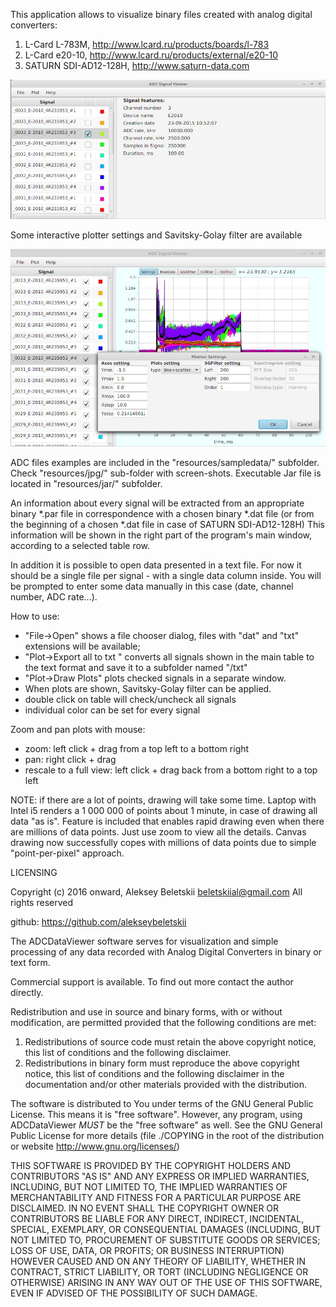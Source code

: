 This application allows to visualize binary files created with analog digital converters:

1. L-Card L-783M, http://www.lcard.ru/products/boards/l-783
2. L-Card e20-10, http://www.lcard.ru/products/external/e20-10
3. SATURN SDI-AD12-128H, http://www.saturn-data.com

![controlwindow](resources/jpg/mainWindow.jpg)


Some interactive plotter settings
and Savitsky-Golay filter are available

![plot](resources/jpg/PlotterSettingsAndSGfilter.jpg)

ADC files examples are included in the "resources/sampledata/" subfolder.
Check "resources/jpg/" sub-folder with screen-shots.
Executable Jar file is located in "resources/jar/" subfolder.

An information about every signal will be extracted from an appropriate
binary *.par file  in correspondence with a chosen binary *.dat file
(or from the beginning of a chosen *.dat file in case of SATURN SDI-AD12-128H)
This information will be shown in the right part of the program's main window,
according to a selected  table row.

In addition it is possible to open data presented in a text file.
For now it should be a single file per signal - with a single data column inside.
You will be prompted to enter some data manually in this case (date, channel number, ADC rate...).


How to use:
   - "File->Open" shows a file chooser dialog, files with "dat" and "txt" extensions will be available;
   - "Plot->Export all to txt " converts all signals shown in the main table
       to the text format and save it to a subfolder named "<source>/txt"
   - "Plot->Draw Plots" plots checked signals in a separate window.
   -  When plots are shown, Savitsky-Golay filter can be applied.
   -  double click on table will check/uncheck all signals
   -  individual color can be set for every signal

Zoom and pan plots with mouse:
   - zoom: left click + drag from a top left to a bottom right
   - pan: right click + drag 
   - rescale to a full view: left click + drag back from a bottom right to a top left

NOTE: if there are a lot of points, drawing will take some time.
      Laptop with Intel i5 renders a 1 000 000 of points about 1 minute,
      in case of drawing all data "as is".
      Feature is included that enables  rapid drawing even when there are
      millions of data points. Just use zoom to view all the details.
      Canvas drawing now successfully copes with millions of data points
      due to simple "point-per-pixel" approach.

LICENSING

Copyright (c) 2016 onward, Aleksey Beletskii  <beletskiial@gmail.com>
All rights reserved

github: https://github.com/alekseybeletskii

The ADCDataViewer software serves for visualization and simple processing
of any data recorded with Analog Digital Converters in binary or text form.

Commercial support is available. To find out more contact the author directly.

Redistribution and use in source and binary forms, with or without
modification, are permitted provided that the following conditions are met:

  1. Redistributions of source code must retain the above copyright notice, this
     list of conditions and the following disclaimer.
  2. Redistributions in binary form must reproduce the above copyright notice,
     this list of conditions and the following disclaimer in the documentation
     and/or other materials provided with the distribution.

The software is distributed to You under terms of the GNU General Public
License. This means it is "free software". However, any program, using
ADCDataViewer _MUST_ be the "free software" as well.
See the GNU General Public License for more details
(file ./COPYING in the root of the distribution
or website <http://www.gnu.org/licenses/>)

THIS SOFTWARE IS PROVIDED BY THE COPYRIGHT HOLDERS AND CONTRIBUTORS "AS IS" AND
ANY EXPRESS OR IMPLIED WARRANTIES, INCLUDING, BUT NOT LIMITED TO, THE IMPLIED
WARRANTIES OF MERCHANTABILITY AND FITNESS FOR A PARTICULAR PURPOSE ARE
DISCLAIMED. IN NO EVENT SHALL THE COPYRIGHT OWNER OR CONTRIBUTORS BE LIABLE FOR
ANY DIRECT, INDIRECT, INCIDENTAL, SPECIAL, EXEMPLARY, OR CONSEQUENTIAL DAMAGES
(INCLUDING, BUT NOT LIMITED TO, PROCUREMENT OF SUBSTITUTE GOODS OR SERVICES;
LOSS OF USE, DATA, OR PROFITS; OR BUSINESS INTERRUPTION) HOWEVER CAUSED AND
ON ANY THEORY OF LIABILITY, WHETHER IN CONTRACT, STRICT LIABILITY, OR TORT
(INCLUDING NEGLIGENCE OR OTHERWISE) ARISING IN ANY WAY OUT OF THE USE OF THIS
SOFTWARE, EVEN IF ADVISED OF THE POSSIBILITY OF SUCH DAMAGE.
